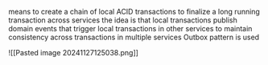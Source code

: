 means to create a chain of local ACID transactions to finalize a long running transaction across services 
the idea is that local transactions publish domain events that trigger local transactions in other services
to maintain consistency across transactions in multiple services Outbox pattern is used

![[Pasted image 20241127125038.png]]